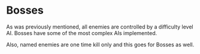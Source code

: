 # Bosses

As was previously mentioned, all enemies are controlled by a difficulty level AI. Bosses have some of the most complex AIs implemented.

Also, named enemies are one time kill only and this goes for Bosses as well.